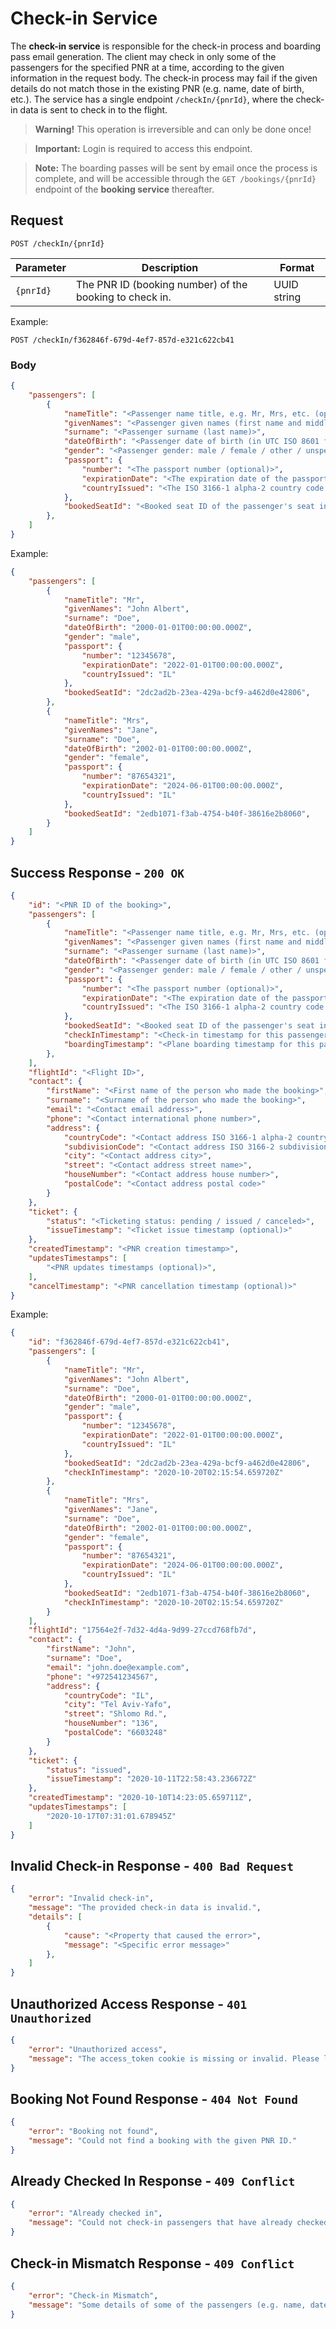 # Check-in Service

The **check-in service** is responsible for the check-in process and boarding pass email generation.
The client may check in only some of the passengers for the specified PNR at a time, according to the given information in the request body.
The check-in process may fail if the given details do not match those in the existing PNR (e.g. name, date of birth, etc.).
The service has a single endpoint `/checkIn/{pnrId}`, where the check-in data is sent to check in to the flight.

> **Warning!** This operation is irreversible and can only be done once!

> **Important:**  Login is required to access this endpoint.

> **Note:** The boarding passes will be sent by email once the process is complete, and will be accessible through the `GET /bookings/{pnrId}` endpoint of the **booking service** thereafter.

## Request

```http
POST /checkIn/{pnrId}
```

| Parameter | Description                                             | Format      |
| --------- | ------------------------------------------------------- | ----------- |
| `{pnrId}` | The PNR ID (booking number) of the booking to check in. | UUID string |

Example:
```http
POST /checkIn/f362846f-679d-4ef7-857d-e321c622cb41
```

### Body

```json
{
    "passengers": [
        {
            "nameTitle": "<Passenger name title, e.g. Mr, Mrs, etc. (optional)>",
            "givenNames": "<Passenger given names (first name and middle names)>",
            "surname": "<Passenger surname (last name)>",
            "dateOfBirth": "<Passenger date of birth (in UTC ISO 8601 format)>",
            "gender": "<Passenger gender: male / female / other / unspecified>",
            "passport": {
                "number": "<The passport number (optional)>",
                "expirationDate": "<The expiration date of the passport (optional)>",
                "countryIssued": "<The ISO 3166-1 alpha-2 country code of the country that issued this passport (optional)>"
            },
            "bookedSeatId": "<Booked seat ID of the passenger's seat in the flight in standard UUID format (optional)>",
        },
    ]
}
```

Example:
```json
{
    "passengers": [
        {
            "nameTitle": "Mr",
            "givenNames": "John Albert",
            "surname": "Doe",
            "dateOfBirth": "2000-01-01T00:00:00.000Z",
            "gender": "male",
            "passport": {
                "number": "12345678",
                "expirationDate": "2022-01-01T00:00:00.000Z",
                "countryIssued": "IL"
            },
            "bookedSeatId": "2dc2ad2b-23ea-429a-bcf9-a462d0e42806",
        },
        {
            "nameTitle": "Mrs",
            "givenNames": "Jane",
            "surname": "Doe",
            "dateOfBirth": "2002-01-01T00:00:00.000Z",
            "gender": "female",
            "passport": {
                "number": "87654321",
                "expirationDate": "2024-06-01T00:00:00.000Z",
                "countryIssued": "IL"
            },
            "bookedSeatId": "2edb1071-f3ab-4754-b40f-38616e2b8060",
        }
    ]
}
```

## Success Response - `200 OK`

```json
{
    "id": "<PNR ID of the booking>",
    "passengers": [
        {
            "nameTitle": "<Passenger name title, e.g. Mr, Mrs, etc. (optional)>",
            "givenNames": "<Passenger given names (first name and middle names)>",
            "surname": "<Passenger surname (last name)>",
            "dateOfBirth": "<Passenger date of birth (in UTC ISO 8601 format)>",
            "gender": "<Passenger gender: male / female / other / unspecified>",
            "passport": {
                "number": "<The passport number (optional)>",
                "expirationDate": "<The expiration date of the passport (optional)>",
                "countryIssued": "<The ISO 3166-1 alpha-2 country code of the country that issued this passport (optional)>"
            },
            "bookedSeatId": "<Booked seat ID of the passenger's seat in the flight in standard UUID format (optional)>",
            "checkInTimestamp": "<Check-in timestamp for this passenger (optional)>",
            "boardingTimestamp": "<Plane boarding timestamp for this passenger (optional)>"
        },
    ],
    "flightId": "<Flight ID>",
    "contact": {
        "firstName": "<First name of the person who made the booking>",
        "surname": "<Surname of the person who made the booking>",
        "email": "<Contact email address>",
        "phone": "<Contact international phone number>",
        "address": {
            "countryCode": "<Contact address ISO 3166-1 alpha-2 country code>",
            "subdivisionCode": "<Contact address ISO 3166-2 subdivision code (optional)>",
            "city": "<Contact address city>",
            "street": "<Contact address street name>",
            "houseNumber": "<Contact address house number>",
            "postalCode": "<Contact address postal code>"
        }
    },
    "ticket": {
        "status": "<Ticketing status: pending / issued / canceled>",
        "issueTimestamp": "<Ticket issue timestamp (optional)>"
    },
    "createdTimestamp": "<PNR creation timestamp>",
    "updatesTimestamps": [
        "<PNR updates timestamps (optional)>",
    ],
    "cancelTimestamp": "<PNR cancellation timestamp (optional)>"
}
```

Example:
```json
{
    "id": "f362846f-679d-4ef7-857d-e321c622cb41",
    "passengers": [
        {
            "nameTitle": "Mr",
            "givenNames": "John Albert",
            "surname": "Doe",
            "dateOfBirth": "2000-01-01T00:00:00.000Z",
            "gender": "male",
            "passport": {
                "number": "12345678",
                "expirationDate": "2022-01-01T00:00:00.000Z",
                "countryIssued": "IL"
            },
            "bookedSeatId": "2dc2ad2b-23ea-429a-bcf9-a462d0e42806",
            "checkInTimestamp": "2020-10-20T02:15:54.659720Z"
        },
        {
            "nameTitle": "Mrs",
            "givenNames": "Jane",
            "surname": "Doe",
            "dateOfBirth": "2002-01-01T00:00:00.000Z",
            "gender": "female",
            "passport": {
                "number": "87654321",
                "expirationDate": "2024-06-01T00:00:00.000Z",
                "countryIssued": "IL"
            },
            "bookedSeatId": "2edb1071-f3ab-4754-b40f-38616e2b8060",
            "checkInTimestamp": "2020-10-20T02:15:54.659720Z"
        }
    ],
    "flightId": "17564e2f-7d32-4d4a-9d99-27ccd768fb7d",
    "contact": {
        "firstName": "John",
        "surname": "Doe",
        "email": "john.doe@example.com",
        "phone": "+972541234567",
        "address": {
            "countryCode": "IL",
            "city": "Tel Aviv-Yafo",
            "street": "Shlomo Rd.",
            "houseNumber": "136",
            "postalCode": "6603248"
        }
    },
    "ticket": {
        "status": "issued",
        "issueTimestamp": "2020-10-11T22:58:43.236672Z"
    },
    "createdTimestamp": "2020-10-10T14:23:05.659711Z",
    "updatesTimestamps": [
        "2020-10-17T07:31:01.678945Z"
    ]
}
```

## Invalid Check-in Response - `400 Bad Request`

```json
{
    "error": "Invalid check-in",
    "message": "The provided check-in data is invalid.",
    "details": [
        {
            "cause": "<Property that caused the error>",
            "message": "<Specific error message>"
        },
    ]
}
```

## Unauthorized Access Response - `401 Unauthorized`

```json
{
    "error": "Unauthorized access",
    "message": "The access_token cookie is missing or invalid. Please log in first."
}
```

## Booking Not Found Response - `404 Not Found`

```json
{
    "error": "Booking not found",
    "message": "Could not find a booking with the given PNR ID."
}
```

## Already Checked In Response - `409 Conflict`

```json
{
    "error": "Already checked in",
    "message": "Could not check-in passengers that have already checked in."
}
```

## Check-in Mismatch Response - `409 Conflict`

```json
{
    "error": "Check-in Mismatch",
    "message": "Some details of some of the passengers (e.g. name, date of birth, etc.) do not match the corresponding details in the existing booking."
}
```
